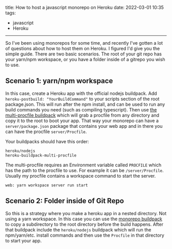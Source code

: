 title: How to host a javascript monorepo on Heroku
date: 2022-03-01 10:35
tags:
- javascript
- Heroku
---

So I've been using monorepos for some time, and recently I've gotten a lot of questions about how to host them on Heroku. I figured I'd give you the simple guide. There are two basic scenarios. The root of your git repo has your yarn/npm workspace, or you have a folder inside of a gitrepo you wish to use. 

<!-- more -->

## Scenario 1: yarn/npm workspace

In this case, create a Heroku app with the official nodejs buildpack. Add `heroku-postbuild: "YourBuildCommand"` to your scripts section of the root package.json. This will run after the npm install, and can be used to run any build commands you need (such as compiling typescript). Then use [the multi-procfile buildpack](https://github.com/heroku/heroku-buildpack-multi-procfile) which will grab a procfile from any directory and copy it to the root to boot your app. That way your monorepo can have a `server/package.json` package that contains your web app and in there you can have the procfile `server/Procfile`.

Your buildpacks should have this order:

```
heroku/nodejs
heroku-buildpack-multi-procfile
```

The multi-procfile requires an Environment variable called `PROCFILE` which has the path to the procfile to use. For example it can be `/server/Procfile`. Usually my procfile contains a workspace command to start the server.

```
web: yarn workspace server run start

```

## Scenario 2: Folder inside of Git Repo

So this is a strategy where you make a heroku app in a nested directory. Not using a yarn workspace. In this case you can use the [monorepo buildpack](https://github.com/lstoll/heroku-buildpack-monorepo) to copy a subdirectory to the root directory before the build happens. After that buildpack include the `heroku/nodejs` buildpack which will run the npm/yarn/etc. install commands and then use the `Procfile` in that directory to start your app.


